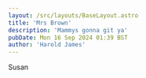 ```yaml
---
layout: /src/layouts/BaseLayout.astro
title: 'Mrs Brown'
description: 'Mammys gonna git ya'
pubDate: Mon 16 Sep 2024 01:39 BST
author: 'Harold James'
---
```

Susan